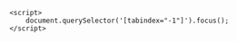 <Code language='html'>
    &lt;script&gt;
        document.querySelector('[tabindex="-1"]').focus();
    &lt;/script&gt;
</Code>